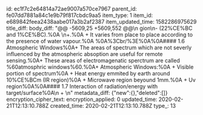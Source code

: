 id: ec1f7c2e64814a72ae9007a570ce7967
parent_id: fe07dd7881a84c1e9b79f817cbdc9aa5
item_type: 1
item_id: e689842feea2438aabe017a3b2af2387
item_updated_time: 1582286975629
title_diff: 
body_diff: "@@ -5609,25 +5609,552 @@\n gion\n- (22%CE%BC and 1%CE%BC).%0A    \n+.%0A    + It varies from place to place according to the presence of water vapour.%0A    %0A%3Cbr/%3E%0A%0A#### 1.6 Atmospheric Windows%0A+ The areas of spectrum which are not severly influenced by the atmospheric absoption are useful for remote sensing.%0A+ These areas of electromagenatic sperctrum are called %60atmosphric windows%60.%0A+ Atmospheric Windows:%0A    + Visible portion of spectrum%0A    + Heat energy emmited by earth around 10%CE%BCm (IR region)%0A    + Microwave region beyound 1mm.%0A    + Uv region%0A%0A#### 1.7 Interaction of radiation/energy with target/surface%0A\n + \n"
metadata_diff: {"new":{},"deleted":[]}
encryption_cipher_text: 
encryption_applied: 0
updated_time: 2020-02-21T12:13:10.788Z
created_time: 2020-02-21T12:13:10.788Z
type_: 13